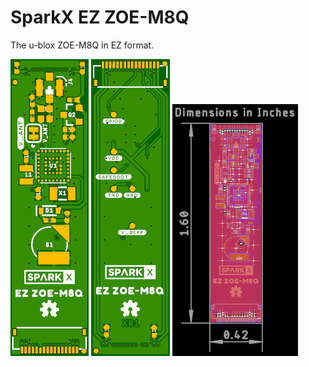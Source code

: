 # SparkX EZ ZOE-M8Q

The u-blox ZOE-M8Q in EZ format.

![Top.png](./img/Top.png)
![Bottom.png](./img/Bottom.png)
![Dimensions.png](./img/Dimensions.png)
